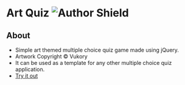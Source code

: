 # Art Quiz ![Author Shield](https://img.shields.io/badge/Author-Vukory-blue)

## About

- Simple art themed multiple choice quiz game made using jQuery.
- Artwork Copyright &copy; Vukory
- It can be used as a template for any other multiple choice quiz application.
- [Try it out](https://vukory.github.io/Art_Quiz/)



